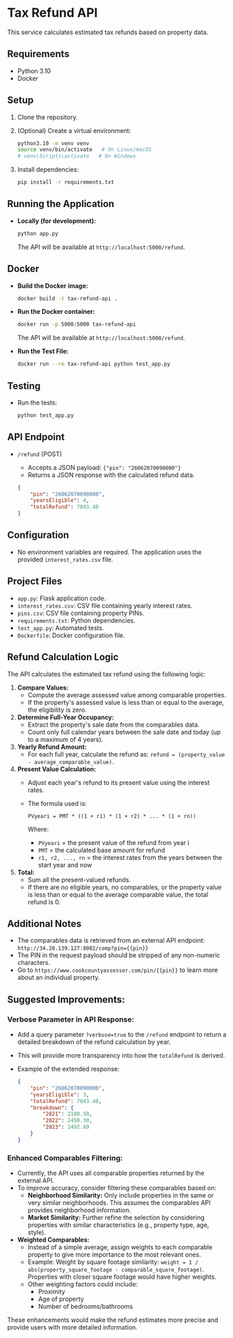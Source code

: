 # Tax Refund API

This service calculates estimated tax refunds based on property data.

## Requirements

* Python 3.10
* Docker

## Setup

1.  Clone the repository.
2.  (Optional) Create a virtual environment:

    ```bash
    python3.10 -m venv venv
    source venv/bin/activate   # On Linux/macOS
    # venv\Scripts\activate   # On Windows
    ```

3.  Install dependencies:

    ```bash
    pip install -r requirements.txt
    ```

## Running the Application

* **Locally (for development):**

    ```bash
    python app.py
    ```

    The API will be available at `http://localhost:5000/refund`.

## Docker

* **Build the Docker image:**

    ```bash
    docker build -t tax-refund-api .
    ```

* **Run the Docker container:**

    ```bash
    docker run -p 5000:5000 tax-refund-api
    ```

    The API will be available at `http://localhost:5000/refund`.

* **Run the Test File:**

    ```bash
    docker run --rm tax-refund-api python test_app.py
    ```

## Testing

* Run the tests:

    ```bash
    python test_app.py
    ```

## API Endpoint

* `/refund` (POST)
    * Accepts a JSON payload: `{"pin": "26062070090000"}`
    * Returns a JSON response with the calculated refund data.

    ```json
    {
        "pin": "26062070090000",
        "yearsEligible": 4,
        "totalRefund": 7043.40
    }
    ```

## Configuration

* No environment variables are required. The application uses the provided `interest_rates.csv` file.

## Project Files

* `app.py`:  Flask application code.
* `interest_rates.csv`: CSV file containing yearly interest rates. 
* `pins.csv`: CSV file containing property PINs.
* `requirements.txt`: Python dependencies.
* `test_app.py`: Automated tests.
* `Dockerfile`: Docker configuration file.

## Refund Calculation Logic

The API calculates the estimated tax refund using the following logic:

1.  **Compare Values:**
    * Compute the average assessed value among comparable properties. 
    * If the property's assessed value is less than or equal to the average, the eligibility is zero. 
2.  **Determine Full-Year Occupancy:**
    * Extract the property's sale date from the comparables data. 
    * Count only full calendar years between the sale date and today (up to a maximum of 4 years). 
3.  **Yearly Refund Amount:**
    * For each full year, calculate the refund as: `refund = (property_value - average_comparable_value)`. 
4.  **Present Value Calculation:**
    * Adjust each year's refund to its present value using the interest rates. 
    * The formula used is:

        ```
        PVyeari = PMT * ((1 + r1) * (1 + r2) * ... * (1 + rn))
        ```

        Where:

        * `PVyeari` = the present value of the refund from year i
        * `PMT` = the calculated base amount for refund
        * `r1, r2, ..., rn` = the interest rates from the years between the start year and now
5.  **Total:**
    * Sum all the present-valued refunds.
    * If there are no eligible years, no comparables, or the property value is less than or equal to the average comparable value, the total refund is 0. 

## Additional Notes

* The comparables data is retrieved from an external API endpoint: `http://34.28.139.127:8082/comp?pin={{pin}}` 
* The PIN in the request payload should be stripped of any non-numeric characters. 
* Go to `https://www.cookcountyassessor.com/pin/{{pin}}` to learn more about an individual property. 

## Suggested Improvements:

### Verbose Parameter in API Response:

* Add a query parameter `?verbose=true` to the `/refund` endpoint to return a detailed breakdown of the refund calculation by year.
* This will provide more transparency into how the `totalRefund` is derived.
* Example of the extended response:

    ```json
    {
        "pin": "26062070090000",
        "yearsEligible": 3,
        "totalRefund": 7043.40,
        "breakdown": {
            "2021": 2100.50,
            "2022": 2450.30,
            "2023": 2492.60
        }
    }
    ```

### Enhanced Comparables Filtering:

* Currently, the API uses all comparable properties returned by the external API.
* To improve accuracy, consider filtering these comparables based on:
    * **Neighborhood Similarity:** Only include properties in the same or very similar neighborhoods. This assumes the comparables API provides neighborhood information.
    * **Market Similarity:** Further refine the selection by considering properties with similar characteristics (e.g., property type, age, style).
* **Weighted Comparables:**
    * Instead of a simple average, assign weights to each comparable property to give more importance to the most relevant ones.
    * Example: Weight by square footage similarity: `weight = 1 / abs(property_square_footage - comparable_square_footage)`.  Properties with closer square footage would have higher weights.
    * Other weighting factors could include:
        * Proximity
        * Age of property
        * Number of bedrooms/bathrooms

These enhancements would make the refund estimates more precise and provide users with more detailed information.